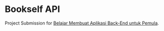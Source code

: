 # Bookself API

Project Submission for [Belajar Membuat Aplikasi Back-End untuk Pemula](https://www.dicoding.com/academies/261).
